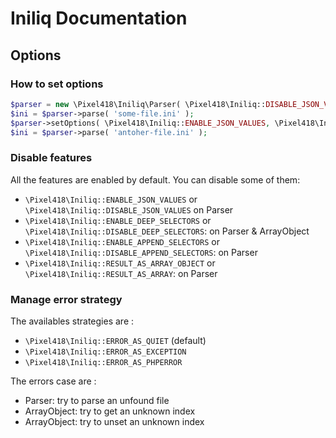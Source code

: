 Iniliq Documentation
====================

Options
-------

### How to set options 

```php
$parser = new \Pixel418\Iniliq\Parser( \Pixel418\Iniliq::DISABLE_JSON_VALUES, \Pixel418\Iniliq::DISABLE_DEEP_SELECTORS );
$ini = $parser->parse( 'some-file.ini' );
$parser->setOptions( \Pixel418\Iniliq::ENABLE_JSON_VALUES, \Pixel418\Iniliq::DISABLE_APPEND_SELECTORS );
$ini = $parser->parse( 'antoher-file.ini' );
```

### Disable features

All the features are enabled by default. You can disable some of them:

 * <code>\Pixel418\Iniliq::ENABLE_JSON_VALUES</code> or <code>\Pixel418\Iniliq::DISABLE_JSON_VALUES</code> on Parser
 * <code>\Pixel418\Iniliq::ENABLE_DEEP_SELECTORS</code> or <code>\Pixel418\Iniliq::DISABLE_DEEP_SELECTORS</code>: on Parser & ArrayObject
 * <code>\Pixel418\Iniliq::ENABLE_APPEND_SELECTORS</code> or <code>\Pixel418\Iniliq::DISABLE_APPEND_SELECTORS</code>: on Parser
 * <code>\Pixel418\Iniliq::RESULT_AS_ARRAY_OBJECT</code> or <code>\Pixel418\Iniliq::RESULT_AS_ARRAY</code>: on Parser

### Manage error strategy

The availables strategies are :

 * <code>\Pixel418\Iniliq::ERROR_AS_QUIET</code> (default)
 * <code>\Pixel418\Iniliq::ERROR_AS_EXCEPTION</code>
 * <code>\Pixel418\Iniliq::ERROR_AS_PHPERROR</code>

The errors case are :

 * Parser: try to parse an unfound file 
 * ArrayObject: try to get an unknown index
 * ArrayObject: try to unset an unknown index



